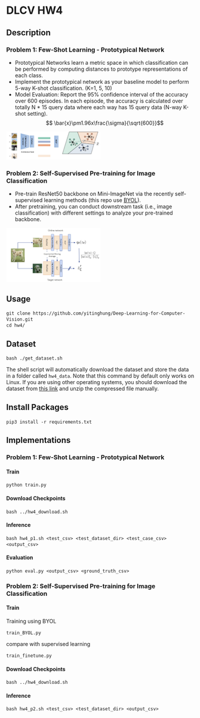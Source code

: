 # DLCV HW4
## Description
### Problem 1: Few-Shot Learning - Prototypical Network 
* Prototypical Networks learn a metric space in which classification can be performed by computing distances to prototype representations of each class.
* Implement the prototypical network as your baseline model to perform 5-way K-shot classification. (K=1, 5, 10)
* Model Evaluation: Report the 95% confidence interval of the accuracy over 600 episodes. In each episode, the accuracy is calculated over totally N * 15 query data where each way has 15 query data (N-way K-shot setting).
$$ \bar{x}\pm1.96x\frac{\sigma}{\sqrt{600}}$$
<img src="https://github.com/yitinghung/Deep-Learning-for-Computer-Vision/blob/main/hw4/p1_figure.png" width=50% height=50%>

### Problem 2: Self-Supervised Pre-training for Image Classification
* Pre-train ResNet50 backbone on Mini-ImageNet via the recently self-supervised learning methods (this repo use [BYOL](https://github.com/lucidrains/byol-pytorch)). 
* After pretraining, you can conduct downstream task (i.e., image classification) with different settings to analyze your pre-trained backbone. 
<img src="https://github.com/yitinghung/Deep-Learning-for-Computer-Vision/blob/main/hw4/p2_figure.png" width=50% height=50%>

## Usage
```
git clone https://github.com/yitinghung/Deep-Learning-for-Computer-Vision.git
cd hw4/
```

## Dataset
```
bash ./get_dataset.sh
```
The shell script will automatically download the dataset and store the data in a folder called `hw4_data`. Note that this command by default only works on Linux. If you are using other operating systems, you should download the dataset from [this link](https://drive.google.com/drive/folders/19KSzhJyGjEkh-pKUds26LwN9IQ5SUSOf?usp=sharing) and unzip the compressed file manually.

## Install Packages
```
pip3 install -r requirements.txt
```

## Implementations
### Problem 1: Few-Shot Learning - Prototypical Network
#### Train
```
python train.py
```
#### Download Checkpoints
```
bash ../hw4_download.sh
```
#### Inference
```
bash hw4_p1.sh <test_csv> <test_dataset_dir> <test_case_csv> <output_csv>
```
#### Evaluation
```
python eval.py <output_csv> <ground_truth_csv>
```

### Problem 2: Self-Supervised Pre-training for Image Classification
#### Train
Training using BYOL
```
train_BYOL.py
```
compare with supervised learning
```
train_finetune.py
```
#### Download Checkpoints
```
bash ../hw4_download.sh
```
#### Inference
```
bash hw4_p2.sh <test_csv> <test_dataset_dir> <output_csv>
```




